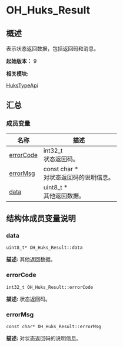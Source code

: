 # OH_Huks_Result


## 概述

表示状态返回数据，包括返回码和消息。

 **起始版本：**
9

**相关模块:**

[HuksTypeApi](_huks_type_api.md)


## 汇总


### 成员变量

  | 名称 | 描述 | 
| -------- | -------- |
| [errorCode](#errorcode) | int32_t<br/>状态返回码。  | 
| [errorMsg](#errormsg) | const char \*<br/>对状态返回码的说明信息。  | 
| [data](#data) | uint8_t \*<br/>其他返回数据。  | 


## 结构体成员变量说明


### data

  
```
uint8_t* OH_Huks_Result::data
```
**描述:**
其他返回数据。


### errorCode

  
```
int32_t OH_Huks_Result::errorCode
```
**描述:**
状态返回码。


### errorMsg

  
```
const char* OH_Huks_Result::errorMsg
```
**描述:**
对状态返回码的说明信息。

